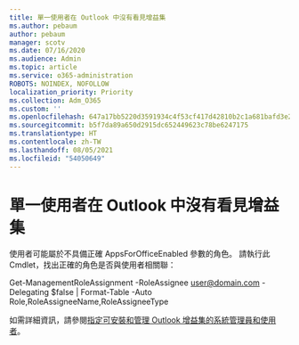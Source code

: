 ```yaml
---
title: 單一使用者在 Outlook 中沒有看見增益集
ms.author: pebaum
author: pebaum
manager: scotv
ms.date: 07/16/2020
ms.audience: Admin
ms.topic: article
ms.service: o365-administration
ROBOTS: NOINDEX, NOFOLLOW
localization_priority: Priority
ms.collection: Adm_O365
ms.custom: ''
ms.openlocfilehash: 647a17bb5220d3591934c4f53cf417d42810b2c1a681bafd3e2d703abbfcbc64
ms.sourcegitcommit: b5f7da89a650d2915dc652449623c78be6247175
ms.translationtype: HT
ms.contentlocale: zh-TW
ms.lasthandoff: 08/05/2021
ms.locfileid: "54050649"
---
```

# <a name="single-user-not-seeing-add-ins-in-outlook"></a>單一使用者在 Outlook 中沒有看見增益集

使用者可能屬於不具備正確 AppsForOfficeEnabled 參數的角色。 請執行此 Cmdlet，找出正確的角色是否與使用者相關聯：

Get-ManagementRoleAssignment -RoleAssignee user@domain.com -Delegating $false | Format-Table -Auto Role,RoleAssigneeName,RoleAssigneeType

如需詳細資訊，請參閱[指定可安裝和管理 Outlook 增益集的系統管理員和使用者](https://docs.microsoft.com/exchange/clients-and-mobile-in-exchange-online/add-ins-for-outlook/specify-who-can-install-and-manage-add-ins)。
